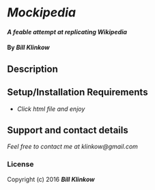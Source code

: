 # _Mockipedia_

#### _A feable attempt at replicating Wikipedia_

#### By _**Bill Klinkow**_

## Description

## Setup/Installation Requirements

* _Click html file and enjoy_

## Support and contact details

_Feel free to contact me at klinkow@gmail.com_

### License

Copyright (c) 2016 **_Bill Klinkow_**
